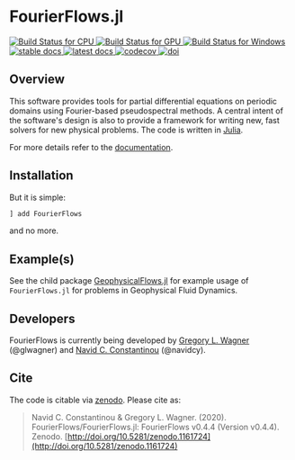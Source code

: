 # FourierFlows.jl

<p align="left">
    <a href="https://travis-ci.com/FourierFlows/FourierFlows.jl">
        <img alt="Build Status for CPU" src="https://img.shields.io/travis/com/FourierFlows/FourierFlows.jl/master?label=CPU&logo=travis&logoColor=white">
    </a>
    <a href="https://gitlab.com/JuliaGPU/FourierFlows.jl/commits/master">
      <img alt="Build Status for GPU" src="https://img.shields.io/gitlab/pipeline/JuliaGPU/FourierFlows.jl/master?label=GPU&logo=gitlab&logoColor=white">
    </a>
    <a href="https://ci.appveyor.com/project/navidcy/fourierflows-jl">
        <img alt="Build Status for Windows" src="https://img.shields.io/appveyor/ci/navidcy/fourierflows-jl/master?label=Window&logo=appveyor&logoColor=white">
    </a>
    <a href="https://FourierFlows.github.io/FourierFlowsDocumentation/stable">
        <img alt="stable docs" src="https://img.shields.io/badge/docs-stable-blue.svg">
    </a>
    <a href="https://FourierFlows.github.io/FourierFlowsDocumentation/dev">
        <img alt="latest docs" src="https://img.shields.io/badge/docs-dev-blue.svg">
    </a>
    <!-- removes coveralls since it does not report GPU coverage via gitlab/JuliaGPU
    <a href="https://coveralls.io/github/FourierFlows/FourierFlows.jl?branch=master">
        <img src="https://coveralls.io/repos/github/FourierFlows/FourierFlows.jl/badge.svg?branch=master" title="coveralls">
    </a>
    -->
    <a href="https://codecov.io/gh/FourierFlows/FourierFlows.jl">
        <img src="https://codecov.io/gh/FourierFlows/FourierFlows.jl/branch/master/graph/badge.svg" title="codecov">
    </a>
    <a href="https://doi.org/10.5281/zenodo.1161724">
        <img alt="doi" src="https://zenodo.org/badge/DOI/10.5281/zenodo.1161724.svg" alt="DOI">
    </a>
</p>

## Overview

This software provides tools for partial differential equations on
periodic domains using Fourier-based pseudospectral methods.
A central intent of the software's design is also to provide a framework
for writing new, fast solvers for new physical problems.
The code is written in [Julia][].

For more details refer to the [documentation](https://fourierflows.github.io/FourierFlowsDocumentation/dev/).

## Installation

But it is simple:

```julia
] add FourierFlows
```

and no more.

## Example(s)

See the child package [GeophysicalFlows.jl][] for example usage of 
`FourierFlows.jl` for problems in Geophysical Fluid Dynamics.

## Developers

FourierFlows is currently being developed by [Gregory L. Wagner][] (@glwagner)
and [Navid C. Constantinou][] (@navidcy).


## Cite

The code is citable via [zenodo](https://zenodo.org). Please cite as:

> Navid C. Constantinou & Gregory L. Wagner. (2020). FourierFlows/FourierFlows.jl: FourierFlows v0.4.4 (Version v0.4.4). Zenodo.  [http://doi.org/10.5281/zenodo.1161724](http://doi.org/10.5281/zenodo.1161724)



[Julia]: https://julialang.org/
[Navid C. Constantinou]: http://www.navidconstantinou.com
[Gregory L. Wagner]: https://glwagner.github.io
[GeophysicalFlows.jl]: https://github.com/FourierFlows/GeophysicalFlows.jl
